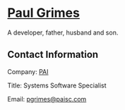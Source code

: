 # [Paul Grimes](@paul-l-grimes)

A developer, father, husband and son.

## Contact Information
Company: [PAI](https://www.paisc.com/)

Title: Systems Software Specialist

Email: <pgrimes@paisc.com>

